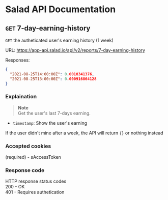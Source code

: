 # Salad API Documentation

## `GET` 7-day-earning-history
`GET` the autheticated user's earning history (1 week)

URL: https://app-api.salad.io/api/v2/reports/7-day-earning-history

Responses:
```json
{
  "2021-08-25T14:00:00Z": 0.0018341376,
  "2021-08-25T13:00:00Z": 0.000916864128
}
```

### Explaination
> **Note** <br>
> Get the user's last 7-days earning.
* `timestamp`: Show the user's earning

If the user didn't mine after a week, the API will return `{}` or nothing instead

### Accepted cookies
(required) - sAccessToken

### Response code
HTTP response status codes <br>
200	- OK <br>
401 - Requires authetication